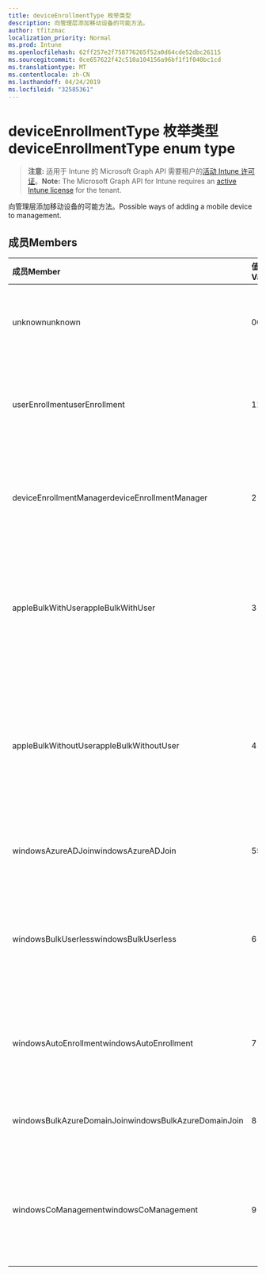 ```yaml
---
title: deviceEnrollmentType 枚举类型
description: 向管理层添加移动设备的可能方法。
author: tfitzmac
localization_priority: Normal
ms.prod: Intune
ms.openlocfilehash: 62ff257e2f758776265f52a0d64cde52dbc26115
ms.sourcegitcommit: 0ce657622f42c510a104156a96bf1f1f040bc1cd
ms.translationtype: MT
ms.contentlocale: zh-CN
ms.lasthandoff: 04/24/2019
ms.locfileid: "32585361"
---
```

# <a name="deviceenrollmenttype-enum-type"></a><span data-ttu-id="89bc8-103">deviceEnrollmentType 枚举类型</span><span class="sxs-lookup"><span data-stu-id="89bc8-103">deviceEnrollmentType enum type</span></span>

> <span data-ttu-id="89bc8-104">**注意:** 适用于 Intune 的 Microsoft Graph API 需要租户的[活动 Intune 许可证](https://go.microsoft.com/fwlink/?linkid=839381)。</span><span class="sxs-lookup"><span data-stu-id="89bc8-104">**Note:** The Microsoft Graph API for Intune requires an [active Intune license](https://go.microsoft.com/fwlink/?linkid=839381) for the tenant.</span></span>

<span data-ttu-id="89bc8-105">向管理层添加移动设备的可能方法。</span><span class="sxs-lookup"><span data-stu-id="89bc8-105">Possible ways of adding a mobile device to management.</span></span>

## <a name="members"></a><span data-ttu-id="89bc8-106">成员</span><span class="sxs-lookup"><span data-stu-id="89bc8-106">Members</span></span>
|<span data-ttu-id="89bc8-107">成员</span><span class="sxs-lookup"><span data-stu-id="89bc8-107">Member</span></span>|<span data-ttu-id="89bc8-108">值</span><span class="sxs-lookup"><span data-stu-id="89bc8-108">Value</span></span>|<span data-ttu-id="89bc8-109">说明</span><span class="sxs-lookup"><span data-stu-id="89bc8-109">Description</span></span>|
|:---|:---|:---|
|<span data-ttu-id="89bc8-110">unknown</span><span class="sxs-lookup"><span data-stu-id="89bc8-110">unknown</span></span>|<span data-ttu-id="89bc8-111">0</span><span class="sxs-lookup"><span data-stu-id="89bc8-111">0</span></span>|<span data-ttu-id="89bc8-112">默认值, 未收集注册类型。</span><span class="sxs-lookup"><span data-stu-id="89bc8-112">Default value, enrollment type was not collected.</span></span>|
|<span data-ttu-id="89bc8-113">userEnrollment</span><span class="sxs-lookup"><span data-stu-id="89bc8-113">userEnrollment</span></span>|<span data-ttu-id="89bc8-114">1</span><span class="sxs-lookup"><span data-stu-id="89bc8-114">1</span></span>|<span data-ttu-id="89bc8-115">通过 BYOD 通道的用户驱动的注册。</span><span class="sxs-lookup"><span data-stu-id="89bc8-115">User driven enrollment through BYOD channel.</span></span>|
|<span data-ttu-id="89bc8-116">deviceEnrollmentManager</span><span class="sxs-lookup"><span data-stu-id="89bc8-116">deviceEnrollmentManager</span></span>|<span data-ttu-id="89bc8-117">2 </span><span class="sxs-lookup"><span data-stu-id="89bc8-117">2</span></span>|<span data-ttu-id="89bc8-118">具有设备注册管理员帐户的用户注册。</span><span class="sxs-lookup"><span data-stu-id="89bc8-118">User enrollment with a device enrollment manager account.</span></span>|
|<span data-ttu-id="89bc8-119">appleBulkWithUser</span><span class="sxs-lookup"><span data-stu-id="89bc8-119">appleBulkWithUser</span></span>|<span data-ttu-id="89bc8-120">3 </span><span class="sxs-lookup"><span data-stu-id="89bc8-120">3</span></span>|<span data-ttu-id="89bc8-121">使用用户质询的 Apple 批量注册。</span><span class="sxs-lookup"><span data-stu-id="89bc8-121">Apple bulk enrollment with user challenge.</span></span> <span data-ttu-id="89bc8-122">(DEP、Apple 配置器)</span><span class="sxs-lookup"><span data-stu-id="89bc8-122">(DEP, Apple Configurator)</span></span>|
|<span data-ttu-id="89bc8-123">appleBulkWithoutUser</span><span class="sxs-lookup"><span data-stu-id="89bc8-123">appleBulkWithoutUser</span></span>|<span data-ttu-id="89bc8-124">4 </span><span class="sxs-lookup"><span data-stu-id="89bc8-124">4</span></span>|<span data-ttu-id="89bc8-125">没有用户质询的 Apple 批量注册。</span><span class="sxs-lookup"><span data-stu-id="89bc8-125">Apple bulk enrollment without user challenge.</span></span> <span data-ttu-id="89bc8-126">(DEP、Apple 配置器、移动配置)</span><span class="sxs-lookup"><span data-stu-id="89bc8-126">(DEP, Apple Configurator, Mobile Config)</span></span>|
|<span data-ttu-id="89bc8-127">windowsAzureADJoin</span><span class="sxs-lookup"><span data-stu-id="89bc8-127">windowsAzureADJoin</span></span>|<span data-ttu-id="89bc8-128">5</span><span class="sxs-lookup"><span data-stu-id="89bc8-128">5</span></span>|<span data-ttu-id="89bc8-129">Windows 10 Azure AD 加入。</span><span class="sxs-lookup"><span data-stu-id="89bc8-129">Windows 10 Azure AD Join.</span></span>|
|<span data-ttu-id="89bc8-130">windowsBulkUserless</span><span class="sxs-lookup"><span data-stu-id="89bc8-130">windowsBulkUserless</span></span>|<span data-ttu-id="89bc8-131">6 </span><span class="sxs-lookup"><span data-stu-id="89bc8-131">6</span></span>|<span data-ttu-id="89bc8-132">通过带证书的 ICD 通过 ICD 进行的 Windows 10 批量注册。</span><span class="sxs-lookup"><span data-stu-id="89bc8-132">Windows 10 Bulk enrollment through ICD with certificate.</span></span>|
|<span data-ttu-id="89bc8-133">windowsAutoEnrollment</span><span class="sxs-lookup"><span data-stu-id="89bc8-133">windowsAutoEnrollment</span></span>|<span data-ttu-id="89bc8-134">7 </span><span class="sxs-lookup"><span data-stu-id="89bc8-134">7</span></span>|<span data-ttu-id="89bc8-135">Windows 10 自动注册。</span><span class="sxs-lookup"><span data-stu-id="89bc8-135">Windows 10 automatic enrollment.</span></span> <span data-ttu-id="89bc8-136">(添加工作帐户)</span><span class="sxs-lookup"><span data-stu-id="89bc8-136">(Add work account)</span></span>|
|<span data-ttu-id="89bc8-137">windowsBulkAzureDomainJoin</span><span class="sxs-lookup"><span data-stu-id="89bc8-137">windowsBulkAzureDomainJoin</span></span>|<span data-ttu-id="89bc8-138">8 </span><span class="sxs-lookup"><span data-stu-id="89bc8-138">8</span></span>|<span data-ttu-id="89bc8-139">Windows 10 批量 Azure AD 加入。</span><span class="sxs-lookup"><span data-stu-id="89bc8-139">Windows 10 bulk Azure AD Join.</span></span>|
|<span data-ttu-id="89bc8-140">windowsCoManagement</span><span class="sxs-lookup"><span data-stu-id="89bc8-140">windowsCoManagement</span></span>|<span data-ttu-id="89bc8-141">9 </span><span class="sxs-lookup"><span data-stu-id="89bc8-141">9</span></span>|<span data-ttu-id="89bc8-142">由 AutoPilot 或组策略触发的 Windows 10 协同管理。</span><span class="sxs-lookup"><span data-stu-id="89bc8-142">Windows 10 Co-Management triggered by AutoPilot or Group Policy.</span></span>|



